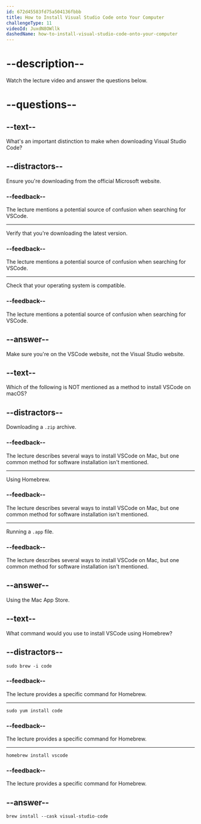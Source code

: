 ```yaml
---
id: 672d45583fd75a504136fbbb
title: How to Install Visual Studio Code onto Your Computer
challengeType: 11
videoId: JuxdN8OWllk
dashedName: how-to-install-visual-studio-code-onto-your-computer
---
```


# --description--

Watch the lecture video and answer the questions below.

# --questions--

## --text--

What's an important distinction to make when downloading Visual Studio Code?

## --distractors--

Ensure you're downloading from the official Microsoft website.

### --feedback--

The lecture mentions a potential source of confusion when searching for VSCode.

---

Verify that you're downloading the latest version.

### --feedback--

The lecture mentions a potential source of confusion when searching for VSCode.

---

Check that your operating system is compatible.

### --feedback--

The lecture mentions a potential source of confusion when searching for VSCode.

## --answer--

Make sure you're on the VSCode website, not the Visual Studio website.

## --text--

Which of the following is NOT mentioned as a method to install VSCode on macOS?

## --distractors--

Downloading a `.zip` archive.

### --feedback--

The lecture describes several ways to install VSCode on Mac, but one common method for software installation isn't mentioned.

---

Using Homebrew.

### --feedback--

The lecture describes several ways to install VSCode on Mac, but one common method for software installation isn't mentioned.

---

Running a `.app` file.

### --feedback--

The lecture describes several ways to install VSCode on Mac, but one common method for software installation isn't mentioned.

## --answer--

Using the Mac App Store.

## --text--

What command would you use to install VSCode using Homebrew?

## --distractors--

`sudo brew -i code`

### --feedback--

The lecture provides a specific command for Homebrew.

---

`sudo yum install code`

### --feedback--

The lecture provides a specific command for Homebrew.

---

`homebrew install vscode`

### --feedback--

The lecture provides a specific command for Homebrew.

## --answer--

`brew install --cask visual-studio-code`

